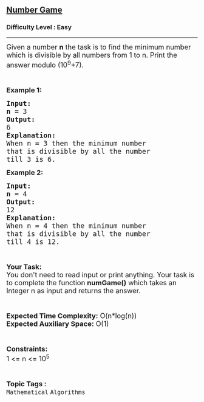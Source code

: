 <h2><a href="https://www.geeksforgeeks.org/problems/number-game0303/1?page=3&category=Mathematical,Searching,cpp-pointers&difficulty=Easy&status=unsolved&sortBy=submissions">Number Game</a></h2><h3>Difficulty Level : Easy</h3><hr><div class="problems_problem_content__Xm_eO"><p><span style="font-size: 18px;">Given a number <strong>n</strong> the task is to find the minimum number which is divisible by all numbers from 1 to n. </span><span style="font-size: 18px;">Print the answer modulo (10<sup>9</sup>+7).</span></p>
<p>&nbsp;</p>
<p><span style="font-size: 18px;"><strong>Example 1:</strong></span></p>
<pre><span style="font-size: 18px;"><strong>Input:</strong></span>
<span style="font-size: 18px;"><strong>n = </strong>3</span>
<span style="font-size: 18px;"><strong>Output:</strong></span>
<span style="font-size: 18px;">6 </span>
<span style="font-size: 18px;"><strong>Explanation:</strong></span>
<span style="font-size: 18px;">When n = 3 then the minimum number
that is divisible by all the number
till 3 is 6.</span></pre>
<p><span style="font-size: 18px;"><strong>Example 2:</strong></span></p>
<pre><span style="font-size: 18px;"><strong>Input:</strong></span>
<span style="font-size: 18px;"><strong>n = </strong>4</span>
<span style="font-size: 18px;"><strong>Output:</strong></span>
<span style="font-size: 18px;">12</span>
<span style="font-size: 18px;"><strong>Explanation:</strong></span>
<span style="font-size: 18px;">When n = 4 then the minimum number
that is divisible by all the number
till 4 is 12.</span></pre>
<p>&nbsp;</p>
<p><span style="font-size: 18px;"><strong>Your Task:</strong><br>You don't need to read input or print anything. Your task is to complete the function <strong>numGame()</strong> which takes an Integer n as input and returns the answer.</span></p>
<p>&nbsp;</p>
<p><span style="font-size: 18px;"><strong>Expected Time Complexity:</strong> O(n*log(n))<br><strong>Expected Auxiliary Space:</strong> O(1)</span></p>
<p>&nbsp;</p>
<p><span style="font-size: 18px;"><strong>Constraints:</strong></span><br><span style="font-size: 18px;">1 &lt;= n &lt;= 10<sup>5</sup></span></p></div><br><p><span style=font-size:18px><strong>Topic Tags : </strong><br><code>Mathematical</code>&nbsp;<code>Algorithms</code>&nbsp;